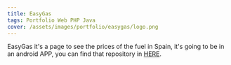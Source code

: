 ```yaml
---
title: EasyGas 
tags: Portfolio Web PHP Java
cover: /assets/images/portfolio/easygas/logo.png
---
```


EasyGas it's a page to see the prices of the fuel in Spain, it's going to be in an android APP, you can find that repository in [HERE](https://github.com/PabloSR06/EasyGas_Android).

<!--more-->  

